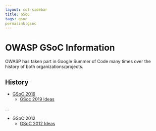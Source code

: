 ```yaml
---
layout: col-sidebar
title: GSoC
tags: gsoc
permalink:gsoc
---
```


# OWASP GSoC Information

OWASP has taken part in Google Summer of Code many times over the history of both organizations/projects.

## History

- [GSoC 2019](gsoc2019)
  - [GSoc 2019 Ideas](gsoc2019ideas)

...
- GSoC 2012
  - [GSoC 2012 Ideas](gsoc2012ideas)
